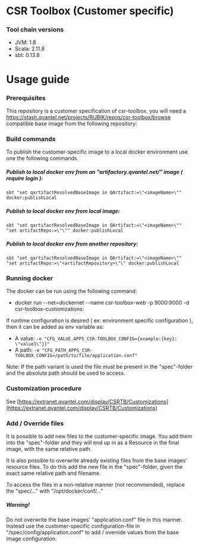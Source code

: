 
# CSR Toolbox (Customer specific)

### Tool chain versions

 * JVM: 1.8
 * Scala: 2.11.8
 * sbt: 0.13.8

# Usage guide

### Prerequisites

This repository is a customer specification of csr-toolbox, you will need a
https://stash.qvantel.net/projects/RUBIK/repos/csr-toolbox/browse
compatible base image from the following repository:

### Build commands

To publish the customer-specific image to a local docker environment use one the following commands.

##### Publish to local docker env from an "artifactory.qvantel.net/" image ( require login ):
 `sbt "set qartifactResolvedBaseImage in QArtifact:=\"<imageName>\"" docker:publishLocal`

##### Publish to local docker env from local image:
 `sbt "set qartifactResolvedBaseImage in QArtifact:=\"<imageName>\"" "set artifactRepo:=\"\"" docker:publishLocal`

##### Publish to local docker env from another repository:
 `sbt "set qartifactResolvedBaseImage in QArtifact:=\"<imageName>\"" "set artifactRepo:=\"<artifactRepository>\"\" docker:publishLocal`

### Running docker

The docker can be run using the following command:
 * docker run --net=dockernet --name csr-toolbox-web -p 9000:9000 -d csr-toolbox-customizations:<tag>

If runtime configuration is desired ( ex: environment specific configuration ), then it can be added as env variable as:

 * A value: `-e "CFG_VALUE_APPS_CSR-TOOLBOX_CONFIG={example:{key1: \"value1\"}}"`
 * A path: `-e "CFG_PATH_APPS_CSR-TOOLBOX_CONFIG=/path/to/file/application.conf"`

Note: If the path variant is used the file must be present in the "spec"-folder and the absolute path should be used to access.


### Customization procedure

See [https://extranet.qvantel.com/display/CSRTB/Customizations](https://extranet.qvantel.com/display/CSRTB/Customizations)

### Add / Override files

It is possible to add new files to the customer-specific image. You add them into the "spec"-folder and they will end up in
as a Resource in the final image, with the same relative path.

It is also possible to overwrite already existing files from the base images' resource files. To do this add the new file in
the "spec"-folder, given the exact same relative path and filename.

To access the files in a non-relative manner (not recommended), replace the "spec/..." with "/opt/docker/conf/..."

##### Warning!
Do not overwrite the base images' "application.conf" file in this manner. Instead use the customer-specific configuration-file
in "/spec/config/application.conf" to add / override values from the base image configuration.
